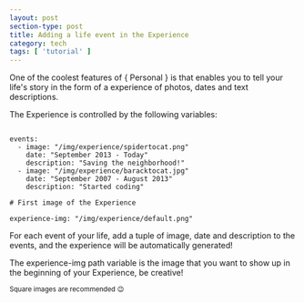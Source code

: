 ```yaml
---
layout: post
section-type: post
title: Adding a life event in the Experience
category: tech
tags: [ 'tutorial' ]
---
```

One of the coolest features of { Personal } is that enables you to tell your life's story in
the form of a experience of photos, dates and text descriptions.

The Experience is controlled by the following variables:

<pre><code data-trim class="yaml">
events:
  - image: "/img/experience/spidertocat.png"
    date: "September 2013 - Today"
    description: "Saving the neighborhood!"
  - image: "/img/experience/baracktocat.jpg"
    date: "September 2007 - August 2013"
    description: "Started coding"

# First image of the Experience

experience-img: "/img/experience/default.png"
</code></pre>

For each event of your life, add a tuple of image, date and description to the events,
and the experience will be automatically generated!

The experience-img path variable is the image that you want to show up in the beginning of your Experience, be creative!

<small>Square images are recommended 😉</small>

